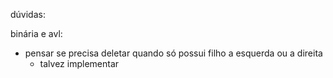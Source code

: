 dúvidas:

binária e avl:
- pensar se precisa deletar quando só possui filho a esquerda ou a direita
    - talvez implementar

